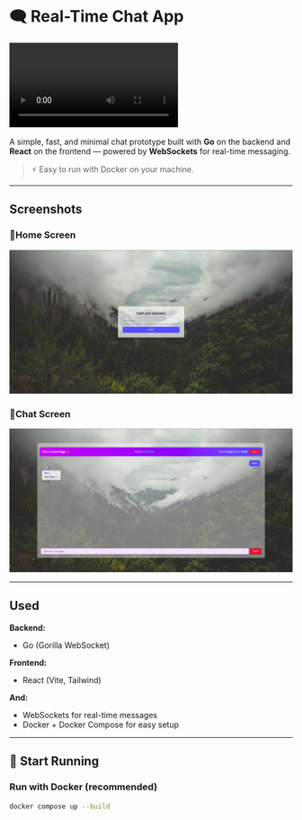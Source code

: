 # 🗨️ Real-Time Chat App

![Demo](./demo/chat-demo.webm)

A simple, fast, and minimal chat prototype built with **Go** on the backend and **React** on the frontend — powered by **WebSockets** for real-time messaging.

> ⚡ Easy to run with Docker on your machine.

---

##  Screenshots

### 🔹Home Screen

![Home Screen](./demo/home-screen.png)

### 🔹Chat Screen

![Chat Screen](./demo/chat-screen.png)

---

## Used

**Backend:**
- Go (Gorilla WebSocket)

**Frontend:**
- React (Vite, Tailwind)

**And:**
- WebSockets for real-time messages  
- Docker + Docker Compose for easy setup

---

## 🚀 Start Running

### Run with Docker (recommended)

```bash
docker compose up --build
